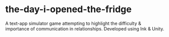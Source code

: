 # the-day-i-opened-the-fridge
A text-app simulator game attempting to highlight the difficulty &amp; importance of communication in relationships. Developed using Ink &amp; Unity.
